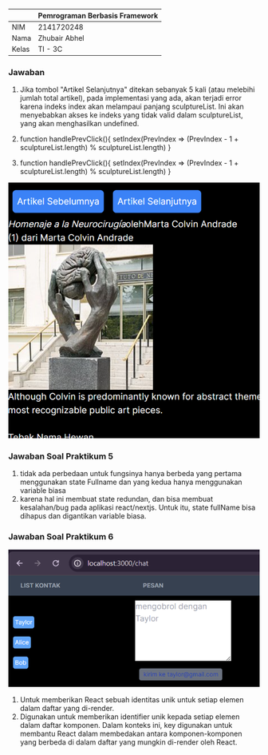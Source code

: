 |  | Pemrograman Berbasis Framework |
|--|--|
| NIM | 2141720248 |
| Nama | Zhubair Abhel |
| Kelas | TI - 3C |

### Jawaban
1. Jika tombol "Artikel Selanjutnya" ditekan sebanyak 5 kali (atau melebihi jumlah total artikel), pada implementasi yang ada, akan terjadi error karena indeks index akan melampaui panjang sculptureList. Ini akan menyebabkan akses ke indeks yang tidak valid dalam sculptureList, yang akan menghasilkan undefined.

2. function handlePrevClick(){
        setIndex(PrevIndex => (PrevIndex - 1 + sculptureList.length) % sculptureList.length)
    }

3.  function handlePrevClick(){
        setIndex(PrevIndex => (PrevIndex - 1 + sculptureList.length) % sculptureList.length)
    }

![Screenshot](assets-report/1.png)

### Jawaban Soal Praktikum 5
1. tidak ada perbedaan untuk fungsinya hanya berbeda yang pertama menggunakan state Fullname dan yang kedua hanya menggunakan variable biasa
2. karena hal ini membuat state redundan, dan bisa membuat kesalahan/bug pada aplikasi react/nextjs. Untuk itu, state fullName bisa dihapus dan digantikan variable biasa.

### Jawaban Soal Praktikum 6
![Screenshot](assets-report/2.png)
1. Untuk memberikan React sebuah identitas unik untuk setiap elemen dalam daftar yang di-render. 
2. Digunakan untuk memberikan identifier unik kepada setiap elemen dalam daftar komponen. Dalam konteks ini, key digunakan untuk membantu React dalam membedakan antara komponen-komponen <Chat> yang berbeda di dalam daftar yang mungkin di-render oleh React.


